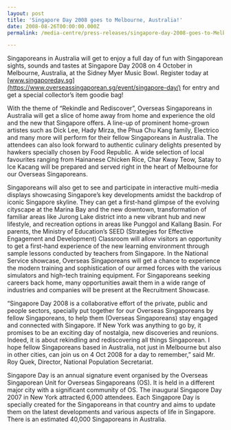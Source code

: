 ```yaml
---
layout: post
title: 'Singapore Day 2008 goes to Melbourne, Australia!'
date: 2008-08-26T00:00:00.000Z
permalink: /media-centre/press-releases/singapore-day-2008-goes-to-Melbourne-Australia!

---
```




Singaporeans in Australia will get to enjoy a full day of fun with Singaporean sights, sounds and tastes at Singapore Day 2008 on 4 October in Melbourne, Australia, at the Sidney Myer Music Bowl. Register today at [www.singaporeday.sg](https://www.overseassingaporean.sg/event/singapore-day/) for entry and get a special collector’s item goodie bag!

With the theme of “Rekindle and Rediscover”, Overseas Singaporeans in Australia will get a slice of home away from home and experience the old and the new that Singapore offers. A line-up of prominent home-grown artistes such as Dick Lee, Hady Mirza, the Phua Chu Kang family, Electrico and many more will perform for their fellow Singaporeans in Australia. The attendees can also look forward to authentic culinary delights presented by hawkers specially chosen by Food Republic. A wide selection of local favourites ranging from Hainanese Chicken Rice, Char Kway Teow, Satay to Ice Kacang will be prepared and served right in the heart of Melbourne for our Overseas Singaporeans.

Singaporeans will also get to see and participate in interactive multi-media displays showcasing Singapore’s key developments amidst the backdrop of iconic Singapore skyline. They can get a first-hand glimpse of the evolving cityscape at the Marina Bay and the new downtown, transformation of familiar areas like Jurong Lake district into a new vibrant hub and new lifestyle, and recreation options in areas like Punggol and Kallang Basin. For parents, the Ministry of Education’s SEED (Strategies for Effective Engagement and Development) Classroom will allow visitors an opportunity to get a first-hand experience of the new learning environment through sample lessons conducted by teachers from Singapore. In the National Service showcase, Overseas Singaporeans will get a chance to experience the modern training and sophistication of our armed forces with the various simulators and high-tech training equipment. For Singaporeans seeking careers back home, many opportunities await them in a wide range of industries and companies will be present at the Recruitment Showcase.

“Singapore Day 2008 is a collaborative effort of the private, public and people sectors, specially put together for our Overseas Singaporeans by fellow Singaporeans, to help them (Overseas Singaporeans) stay engaged and connected with Singapore. If New York was anything to go by, it promises to be an exciting day of nostalgia, new discoveries and reunions. Indeed, it is about rekindling and rediscovering all things Singaporean. I hope fellow Singaporeans based in Australia, not just in Melbourne but also in other cities, can join us on 4 Oct 2008 for a day to remember,” said Mr. Roy Quek, Director, National Population Secretariat.

Singapore Day is an annual signature event organised by the Overseas Singaporean Unit for Overseas Singaporeans (OS). It is held in a different major city with a significant community of OS. The inaugural Singapore Day 2007 in New York attracted 6,000 attendees. Each Singapore Day is specially created for the Singaporeans in that country and aims to update them on the latest developments and various aspects of life in Singapore. There is an estimated 40,000 Singaporeans in Australia.
